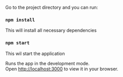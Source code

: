 Go to the project directory and you can run:

### `npm install`
This will install all necessary dependencies

### `npm start`
This wil start the application

Runs the app in the development mode.\
Open [http://localhost:3000](http://localhost:3000) to view it in your browser.
